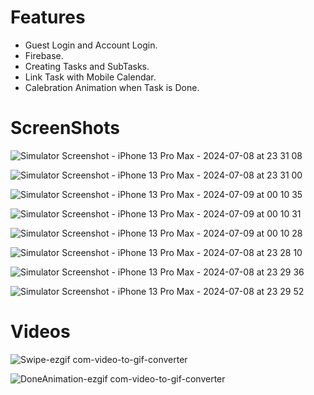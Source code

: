 # Features

- Guest Login and Account Login.
- Firebase.
- Creating Tasks and SubTasks.
- Link Task with Mobile Calendar.
- Calebration Animation when Task is Done.

# ScreenShots

![Simulator Screenshot - iPhone 13 Pro Max - 2024-07-08 at 23 31 08](https://github.com/AbdulkareemMashabi/ToDoList/assets/106698136/79df062b-b718-4cef-b6be-e320463963eb)

![Simulator Screenshot - iPhone 13 Pro Max - 2024-07-08 at 23 31 00](https://github.com/AbdulkareemMashabi/ToDoList/assets/106698136/a7e9d5db-6054-428f-8638-bca3a8342a09)

![Simulator Screenshot - iPhone 13 Pro Max - 2024-07-09 at 00 10 35](https://github.com/AbdulkareemMashabi/ToDoList/assets/106698136/11c3c03d-0941-45b3-b176-17593a43c5a6)

![Simulator Screenshot - iPhone 13 Pro Max - 2024-07-09 at 00 10 31](https://github.com/AbdulkareemMashabi/ToDoList/assets/106698136/5d453396-9f6d-4b2d-9364-9fc40e869037)

![Simulator Screenshot - iPhone 13 Pro Max - 2024-07-09 at 00 10 28](https://github.com/AbdulkareemMashabi/ToDoList/assets/106698136/93062ea3-ab9e-48d4-b5c2-2377ced48b7d)

![Simulator Screenshot - iPhone 13 Pro Max - 2024-07-08 at 23 28 10](https://github.com/AbdulkareemMashabi/ToDoList/assets/106698136/5ff0f225-59ab-4632-acc1-496eb8ffb919)

![Simulator Screenshot - iPhone 13 Pro Max - 2024-07-08 at 23 29 36](https://github.com/AbdulkareemMashabi/ToDoList/assets/106698136/862dce45-926d-44cf-ade6-d4caa8c7d88c)

![Simulator Screenshot - iPhone 13 Pro Max - 2024-07-08 at 23 29 52](https://github.com/AbdulkareemMashabi/ToDoList/assets/106698136/a95025ef-978b-4f5c-b1bb-357a9bba1564)

# Videos

![Swipe-ezgif com-video-to-gif-converter](https://github.com/AbdulkareemMashabi/ToDoList/assets/106698136/003be7b9-6abf-4f14-85ea-982a22e7c3dd)

![DoneAnimation-ezgif com-video-to-gif-converter](https://github.com/AbdulkareemMashabi/ToDoList/assets/106698136/12353f88-98d6-43b3-b6d4-575bf6aa333b)



